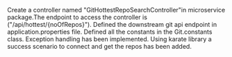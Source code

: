 Create a controller named "GitHottestRepoSearchController"in microservice package.The endpoint to access the controller is ("/api/hottest/{noOfRepos}").
Defined the downstream git api endpoint in application.properties file.
Defined all the constants in the Git.constants class.
Exception handling has been implemented.
Using karate library a success scenario to connect and get the repos has been added.

